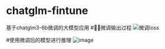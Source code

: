 # chatglm-fintune
基于chatglm3-6b微调的大模型应用
#微调输出过程
![微调loss](https://github.com/zjs1994/chatglm-fintune/assets/41611224/0e67a541-54c4-4820-bc8a-a699721b2913)

#使用微调后的模型进行推理
![image](https://github.com/zjs1994/chatglm-fintune/assets/41611224/7da029a3-2c36-4dec-8fbb-40d53557ffa8)


